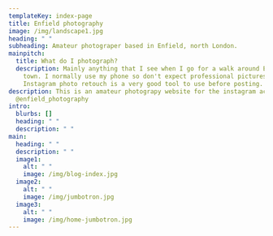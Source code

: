 ```yaml
---
templateKey: index-page
title: Enfield photography
image: /img/landscape1.jpg
heading: " "
subheading: Amateur photograper based in Enfield, north London.
mainpitch:
  title: What do I photograph?
  description: Mainly anything that I see when I go for a walk around Enfield
    town. I normally use my phone so don't expect professional pictures,
    Instagram photo retouch is a very good tool to use before posting.
description: This is an amateur photograpy website for the instagram account
  @enfield_photography
intro:
  blurbs: []
  heading: " "
  description: " "
main:
  heading: " "
  description: " "
  image1:
    alt: " "
    image: /img/blog-index.jpg
  image2:
    alt: " "
    image: /img/jumbotron.jpg
  image3:
    alt: " "
    image: /img/home-jumbotron.jpg
---
```

